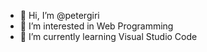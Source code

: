 - 👋 Hi, I’m @petergiri
- 👀 I’m interested in Web Programming
- 🌱 I’m currently learning Visual Studio Code

<!---
petergiri/petergiri is a ✨ special ✨ repository because its `README.md` (this file) appears on your GitHub profile.
You can click the Preview link to take a look at your changes.
--->
